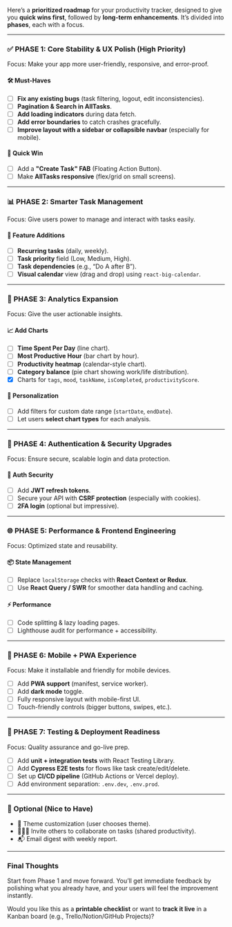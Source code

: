 Here’s a **prioritized roadmap** for your productivity tracker, designed to give you **quick wins first**, followed by **long-term enhancements**. It’s divided into **phases**, each with a focus.

---

### ✅ **PHASE 1: Core Stability & UX Polish (High Priority)**

Focus: Make your app more user-friendly, responsive, and error-proof.

#### 🛠️ Must-Haves

* [ ] **Fix any existing bugs** (task filtering, logout, edit inconsistencies).
* [ ] **Pagination & Search in AllTasks**.
* [ ] **Add loading indicators** during data fetch.
* [ ] **Add error boundaries** to catch crashes gracefully.
* [ ] **Improve layout with a sidebar or collapsible navbar** (especially for mobile).

#### 🚀 Quick Win

* [ ] Add a **"Create Task" FAB** (Floating Action Button).
* [ ] Make **AllTasks responsive** (flex/grid on small screens).

---

### 📊 **PHASE 2: Smarter Task Management**

Focus: Give users power to manage and interact with tasks easily.

#### 🧩 Feature Additions

* [ ] **Recurring tasks** (daily, weekly).
* [ ] **Task priority** field (Low, Medium, High).
* [ ] **Task dependencies** (e.g., “Do A after B”).
* [ ] **Visual calendar** view (drag and drop) using `react-big-calendar`.

---

### 📅 **PHASE 3: Analytics Expansion**

Focus: Give the user actionable insights.

#### 📈 Add Charts

* [ ] **Time Spent Per Day** (line chart).
* [ ] **Most Productive Hour** (bar chart by hour).
* [ ] **Productivity heatmap** (calendar-style chart).
* [ ] **Category balance** (pie chart showing work/life distribution).
* [x] Charts for `tags`, `mood`, `taskName`, `isCompleted`, `productivityScore`.

#### 🎯 Personalization

* [ ] Add filters for custom date range (`startDate`, `endDate`).
* [ ] Let users **select chart types** for each analysis.

---

### 🔐 **PHASE 4: Authentication & Security Upgrades**

Focus: Ensure secure, scalable login and data protection.

#### 🔐 Auth Security

* [ ] Add **JWT refresh tokens**.
* [ ] Secure your API with **CSRF protection** (especially with cookies).
* [ ] **2FA login** (optional but impressive).

---

### 🌐 **PHASE 5: Performance & Frontend Engineering**

Focus: Optimized state and reusability.

#### 📦 State Management

* [ ] Replace `localStorage` checks with **React Context or Redux**.
* [ ] Use **React Query / SWR** for smoother data handling and caching.

#### ⚡ Performance

* [ ] Code splitting & lazy loading pages.
* [ ] Lighthouse audit for performance + accessibility.

---

### 📱 **PHASE 6: Mobile + PWA Experience**

Focus: Make it installable and friendly for mobile devices.

* [ ] Add **PWA support** (manifest, service worker).
* [ ] Add **dark mode** toggle.
* [ ] Fully responsive layout with mobile-first UI.
* [ ] Touch-friendly controls (bigger buttons, swipes, etc.).

---

### 🧪 **PHASE 7: Testing & Deployment Readiness**

Focus: Quality assurance and go-live prep.

* [ ] Add **unit + integration tests** with React Testing Library.
* [ ] Add **Cypress E2E tests** for flows like task create/edit/delete.
* [ ] Set up **CI/CD pipeline** (GitHub Actions or Vercel deploy).
* [ ] Add environment separation: `.env.dev`, `.env.prod`.

---

### 🧠 Optional (Nice to Have)

* 🎨 Theme customization (user chooses theme).
* 👨‍👧‍👦 Invite others to collaborate on tasks (shared productivity).
* 📬 Email digest with weekly report.

---

### Final Thoughts

Start from Phase 1 and move forward. You’ll get immediate feedback by polishing what you already have, and your users will feel the improvement instantly.

Would you like this as a **printable checklist** or want to **track it live** in a Kanban board (e.g., Trello/Notion/GitHub Projects)?
